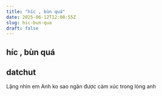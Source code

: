```yaml
---
title: "híc , bùn quá"
date: 2025-06-12T12:08:55Z
slug: hic-bun-qua
draft: false
---
```


## híc , bùn quá

## datchut

Lặng nhìn em Anh ko sao ngăn được cảm xúc trong lòng anh